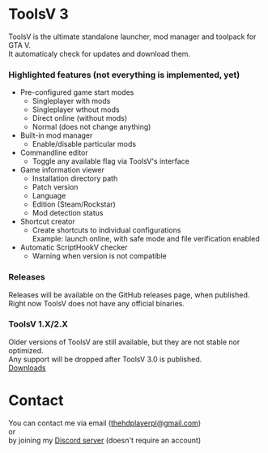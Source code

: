 # ToolsV 3
ToolsV is the ultimate standalone launcher, mod manager and toolpack for GTA V.  
It automaticaly check for updates and download them.  

### Highlighted features (not everything is implemented, yet)
* Pre-configured game start modes
  * Singleplayer with mods
  * Singleplayer wthout mods
  * Direct online (without mods)
  * Normal (does not change anything)
* Built-in mod manager
  * Enable/disable particular mods
* Commandline editor
  * Toggle any available flag via ToolsV's interface
* Game information viewer
  * Installation directory path
  * Patch version
  * Language
  * Edition (Steam/Rockstar)
  * Mod detection status
* Shortcut creator
  * Create shortcuts to individual configurations  
  Example: launch online, with safe mode and file verification enabled
* Automatic ScriptHookV checker
  * Warning when version is not compatible
  
### Releases
Releases will be available on the GitHub releases page, when published.  
Right now ToolsV does not have any official binaries.

### ToolsV 1.X/2.X
Older versions of ToolsV are still available, but they are not stable nor optimized.  
Any support will be dropped after ToolsV 3.0 is published.  
[Downloads](https://mega.nz/#F!ApMHzSoC!pXO_Uonbehx8qwFZ3Rn9aw)

# Contact
You can contact me via email (thehdplayerpl@gmail.com)  
or  
by joining my [Discord server](https://discord.gg/4JM9p2D) (doesn't require an account)

